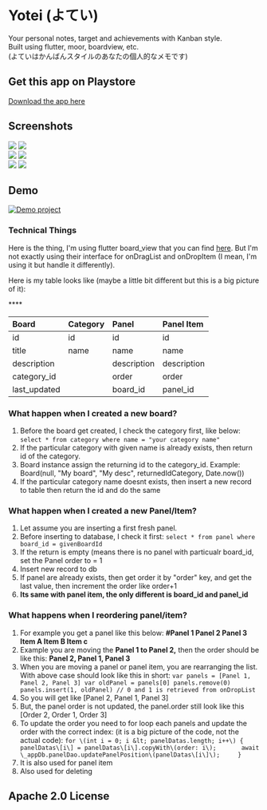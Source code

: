 # Yotei (よてい)
Your personal notes, target and achievements with Kanban style.  
Built using flutter, moor, boardview, etc.  
(よていはかんばんスタイルのあなたの個人的なメモです) 

## Get this app on Playstore
[Download the app here](https://play.google.com/store/apps/details?id=com.ydhnwb.laplanche)

## Screenshots
![](https://github.com/ydhnwb/yotei/blob/master/screenshots/1.jpg)    ![](https://github.com/ydhnwb/yotei/blob/master/screenshots/2.jpg)  
![](https://github.com/ydhnwb/yotei/blob/master/screenshots/3.jpg)    ![](https://github.com/ydhnwb/yotei/blob/master/screenshots/4.jpg)  
![](https://github.com/ydhnwb/yotei/blob/master/screenshots/5.jpg)    ![](https://github.com/ydhnwb/yotei/blob/master/screenshots/6.jpg)  


## Demo
[![Demo project](https://img.youtube.com/vi/TSB7Va9jxxg/0.jpg)](https://www.youtube.com/watch?v=TSB7Va9jxxg)


### Technical Things

Here is the thing, I'm using flutter board\_view that you can find [here](https://pub.dev/packages/boardview). But I'm not exactly using their interface for onDragList and onDropItem \(I mean, I'm using it but handle it differently\).

Here is my table looks like \(maybe a little bit different but this is a big picture of it\):

\*\*\*\*

| Board | Category | Panel | Panel Item |
| :--- | :--- | :--- | :--- |
| id | id | id | id |
| title | name | name | name |
| description |  | description | description |
| category\_id |  | order | order |
| last\_updated |  | board\_id | panel\_id |

### What happen when I created a new board?

1. Before the board get created, I check the category first, like below: `select * from category where name = "your category name"`
2. If the particular category with given name is already exists, then return id of the category.
3. Board instance assign the returning id to the category\_id. Example: Board\(null, "My board", "My desc", returnedIdCategory, Date.now\(\)\)
4. If the particular category name doesnt exists, then insert a new record to table then return the id and do the same



### What happen when I created a new Panel/Item?

1. Let assume you are inserting a first fresh panel.
2. Before inserting to database, I check it first: `select * from panel where board_id = givenBoardId`
3. If the return is empty \(means there is no panel with particualr board\_id, set the Panel order to = 1
4. Insert new record to db
5. If panel are already exists, then get order it by "order" key, and get the last value, then increment the order like order+1
6. **Its same with panel item, the only different is board\_id and panel\_id**



### What happens when I reordering panel/item?

1. For example you get a panel like this below: **\#Panel 1           Panel 2        Panel 3 Item A               Item B           Item c**
2. Example you are moving the **Panel 1 to Panel 2,** then the order should be like this: **Panel 2, Panel 1, Panel 3**
3. When you are moving a panel or panel item, you are rearranging the  list. With above case should look like this in short: `var panels = [Panel 1, Panel 2, Panel 3] var oldPanel = panels[0] panels.remove(0) panels.insert(1, oldPanel) // 0 and 1 is retrieved from onDropList`  
4. So you will get like \[Panel 2, Panel 1, Panel 3\]
5. But, the panel order is not updated, the panel.order still look like this \[Order 2, Order 1, Order 3\]
6. To update the order you need to for loop each panels and update the order with the correct index: \(it is a big picture of the code, not the actual code\):  `for \(int i = 0; i &lt; panelDatas.length; i++\) {       panelDatas\[i\] = panelDatas\[i\].copyWith\(order: i\);       await \_appDb.panelDao.updatePanelPosition\(panelDatas\[i\]\);     }`
7. It is also used for panel item
8. Also used for deleting 

## Apache 2.0 License
